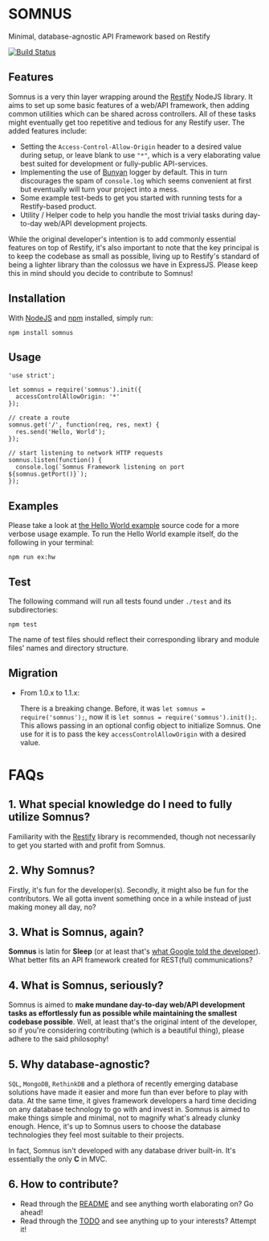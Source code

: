SOMNUS
======

Minimal, database-agnostic API Framework based on Restify

[![Build Status](https://travis-ci.org/dklabco/somnus.svg)](https://travis-ci.org/dklabco/somnus)

## Features

Somnus is a very thin layer wrapping around the [Restify](https://www.npmjs.com/package/restify) NodeJS library. It aims to set up some basic features of a web/API framework, then adding common utilities which can be shared across controllers. All of these tasks might eventually get too repetitive and tedious for any Restify user. The added features include:

- Setting the `Access-Control-Allow-Origin` header to a desired value during setup, or leave blank to use `"*"`, which is a very elaborating value best suited for development or fully-public API-services.
- Implementing the use of [Bunyan](https://www.npmjs.com/package/bunyan) logger by default. This in turn discourages the spam of `console.log` which seems convenient at first but eventually will turn your project into a mess.
- Some example test-beds to get you started with running tests for a Restify-based product.
- Utility / Helper code to help you handle the most trivial tasks during day-to-day web/API development projects.

While the original developer's intention is to add commonly essential features on top of Restify, it's also important to note that the key principal is to keep the codebase as small as possible, living up to Restify's standard of being a lighter library than the colossus we have in ExpressJS. Please keep this in mind should you decide to contribute to Somnus!

## Installation

With [NodeJS](https://nodejs.org) and [npm](https://www.npmjs.com/) installed, simply run:

```
npm install somnus
```

## Usage

```
'use strict';

let somnus = require('somnus').init({
  accessControlAllowOrigin: '*'
});

// create a route
somnus.get('/', function(req, res, next) {
  res.send('Hello, World');
});

// start listening to network HTTP requests
somnus.listen(function() {
  console.log(`Somnus Framework listening on port ${somnus.getPort()}`);
});
```

## Examples

Please take a look at [the Hello World example](./examples/hello-world/index.js) source code for a more verbose usage example. To run the Hello World example itself, do the following in your
terminal:

```
npm run ex:hw
```

## Test

The following command will run all tests found under `./test` and its subdirectories:

```
npm test
```

The name of test files should reflect their corresponding library and module files' names and directory structure.

## Migration

- From 1.0.x to 1.1.x:

  There is a breaking change. Before, it was `let somnus = require('somnus');`, now it is `let somnus = require('somnus').init();`. This allows passing in an optional config object to initialize Somnus. One use for it is to pass the key `accessControlAllowOrigin` with a desired value.


FAQs
====

## 1. What special knowledge do I need to fully utilize Somnus?
Familiarity with the [Restify](https://www.npmjs.com/package/restify) library is recommended, though not necessarily to get you started with and profit from Somnus.

## 2. Why Somnus?
Firstly, it's fun for the developer(s). Secondly, it might also be fun for the contributors. We all gotta invent something once in a while instead of just making money all day, no?

## 3. What is Somnus, again?
**Somnus** is latin for **Sleep** (or at least that's [what Google told the developer](https://translate.google.com/?ie=UTF-8&hl=en&client=tw-ob#la/en/Somnus)). What better fits an API framework created for REST(ful) communications?

## 4. What is Somnus, seriously?
Somnus is aimed to **make mundane day-to-day web/API development tasks as effortlessly fun as possible while maintaining the smallest codebase possible**. Well, at least that's the original intent of the developer, so if you're considering contributing (which is a beautiful thing), please adhere to the said philosophy!

## 5. Why database-agnostic?
`SQL`, `MongoDB`, `RethinkDB` and a plethora of recently emerging database solutions have made it easier and more fun than ever before to play with data. At the same time, it gives framework developers a hard time deciding on any database technology to go with and invest in. Somnus is aimed to make things simple and minimal, not to magnify what's already clunky enough. Hence, it's up to Somnus users to choose the database technologies they feel most suitable to their projects.

In fact, Somnus isn't developed with any database driver built-in. It's essentially the only **C** in MVC.

## 6. How to contribute?
- Read through the [README](./README.md) and see anything worth elaborating on? Go ahead!
- Read through the [TODO](./TODO.md) and see anything up to your interests? Attempt it!
